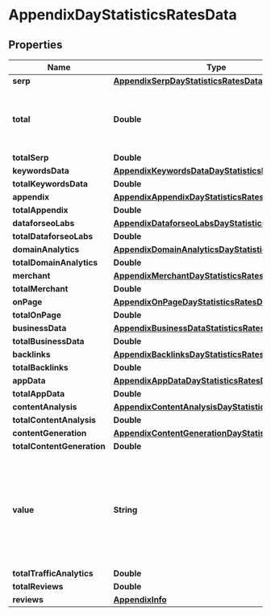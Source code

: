 

# AppendixDayStatisticsRatesData


## Properties

| Name | Type | Description | Notes |
|------------ | ------------- | ------------- | -------------|
|**serp** | [**AppendixSerpDayStatisticsRatesData**](AppendixSerpDayStatisticsRatesData.md) |  |  [optional] |
|**total** | **Double** | total amount of money deposited to your account |  [optional] |
|**totalSerp** | **Double** |  |  [optional] |
|**keywordsData** | [**AppendixKeywordsDataDayStatisticsRatesData**](AppendixKeywordsDataDayStatisticsRatesData.md) |  |  [optional] |
|**totalKeywordsData** | **Double** |  |  [optional] |
|**appendix** | [**AppendixAppendixDayStatisticsRatesData**](AppendixAppendixDayStatisticsRatesData.md) |  |  [optional] |
|**totalAppendix** | **Double** |  |  [optional] |
|**dataforseoLabs** | [**AppendixDataforseoLabsDayStatisticsRatesData**](AppendixDataforseoLabsDayStatisticsRatesData.md) |  |  [optional] |
|**totalDataforseoLabs** | **Double** |  |  [optional] |
|**domainAnalytics** | [**AppendixDomainAnalyticsDayStatisticsRatesData**](AppendixDomainAnalyticsDayStatisticsRatesData.md) |  |  [optional] |
|**totalDomainAnalytics** | **Double** |  |  [optional] |
|**merchant** | [**AppendixMerchantDayStatisticsRatesData**](AppendixMerchantDayStatisticsRatesData.md) |  |  [optional] |
|**totalMerchant** | **Double** |  |  [optional] |
|**onPage** | [**AppendixOnPageDayStatisticsRatesData**](AppendixOnPageDayStatisticsRatesData.md) |  |  [optional] |
|**totalOnPage** | **Double** |  |  [optional] |
|**businessData** | [**AppendixBusinessDataStatisticsRatesDataInfo**](AppendixBusinessDataStatisticsRatesDataInfo.md) |  |  [optional] |
|**totalBusinessData** | **Double** |  |  [optional] |
|**backlinks** | [**AppendixBacklinksDayStatisticsRatesData**](AppendixBacklinksDayStatisticsRatesData.md) |  |  [optional] |
|**totalBacklinks** | **Double** |  |  [optional] |
|**appData** | [**AppendixAppDataDayStatisticsRatesData**](AppendixAppDataDayStatisticsRatesData.md) |  |  [optional] |
|**totalAppData** | **Double** |  |  [optional] |
|**contentAnalysis** | [**AppendixContentAnalysisDayStatisticsRatesData**](AppendixContentAnalysisDayStatisticsRatesData.md) |  |  [optional] |
|**totalContentAnalysis** | **Double** |  |  [optional] |
|**contentGeneration** | [**AppendixContentGenerationDayStatisticsRatesData**](AppendixContentGenerationDayStatisticsRatesData.md) |  |  [optional] |
|**totalContentGeneration** | **Double** |  |  [optional] |
|**value** | **String** | time period for grouping day in the yyyy-MM-dd format minute in the yyyy-MM-dd HH:mm format |  [optional] |
|**totalTrafficAnalytics** | **Double** |  |  [optional] |
|**totalReviews** | **Double** |  |  [optional] |
|**reviews** | [**AppendixInfo**](AppendixInfo.md) |  |  [optional] |



